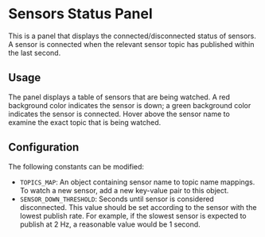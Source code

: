 # Sensors Status Panel
This is a panel that displays the connected/disconnected status of sensors. A sensor is connected when the relevant sensor topic has published within the last second.

## Usage
The panel displays a table of sensors that are being watched. A red background color indicates the sensor is down; a green background color indicates the sensor is connected. Hover above the sensor name to examine the exact topic that is being watched.

## Configuration
The following constants can be modified:
- `TOPICS_MAP`: An object containing sensor name to topic name mappings. To watch a new sensor, add a new key-value pair to this object.
- `SENSOR_DOWN_THRESHOLD`: Seconds until sensor is considered disconnected. This value should be set according to the sensor with the lowest publish rate. For example, if the slowest sensor is expected to publish at 2 Hz, a reasonable value would be 1 second.